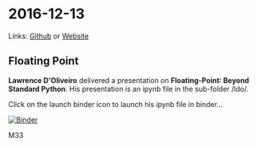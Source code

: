 # 2016-12-13
Links: [Github](https://github.com/irsbugs/meetings/blob/master/2016/2016-12-13/README.md) or [Website](https://irsbugs.github.io/meetings/2016/2016-12-13/) 

## Floating Point

**Lawrence D'Oliveiro** delivered a presentation on **Floating-Point∶ Beyond Standard Python**.
His presentation is an ipynb file in the sub-folder /ldo/. 

Click on the launch binder icon to launch his ipynb file in binder...

[![Binder](https://mybinder.org/badge_logo.svg)](https://mybinder.org/v2/gh/HamPUG/meetings/master?filepath=2016%2F2016-12-13%2Fldo%2FFloating-Point%E2%88%B6%20Beyond%20Standard%20Python.ipynb)

M33
